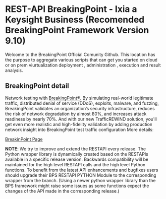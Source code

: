 # REST-API BreakingPoint - Ixia a Keysight Business (Recomended BreakingPoint Framework Version 9.10)

Welcome to the BreakingPoint Official Comunity Github. 
This location has the purpose to aggregate various scripts that can get you started on cloud or on prem viurtualization deployment , administration , execution and result analysis.

## BreakingPoint detail
Network testing with  [BreakingPoint®](https://www.ixiacom.com/products/network-security-testing-breakingpoint). By simulating real-world legitimate traffic, distributed denial of service (DDoS), exploits, malware, and fuzzing, BreakingPoint validates an organization’s security infrastructure, reduces the risk of network degradation by almost 80%, and increases attack readiness by nearly 70%. And with our new TrafficREWIND solution, you'll get even more realistic and high-fidelity validation by adding production network insight into BreakingPoint test traffic configuration
More details:

[BreakinPoint Page](https://www.ixiacom.com/resources/ixia-breakingpoint-overview)

**NOTE**: We try to improve and extend the RESTAPI every release. The Python wrapper library is dynamically created based on the RESTAPIs available in a specific release version. Backwards compatibility will be maintained for the high level RESTAPI calls and the high level Python functions. To benefit from the latest API enhancements and bugfixes users should upgrade their BPS RESTAPI PYTHON Module to the corresponding wrapper from the branch. (Using a newer python wrapper library than the BPS framework might raise some issues as some functions expect the changes of the API made in the corresponding release.)